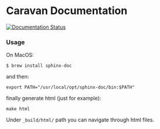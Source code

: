 # Caravan Documentation

[![Documentation Status](https://readthedocs.org/projects/caravanproject/badge/?version=latest)](https://caravanproject.readthedocs.io/en/latest/?badge=latest)

### Usage

On MacOS:

```console
$ brew install sphinx-doc
```

and then:

```console
export PATH="/usr/local/opt/sphinx-doc/bin:$PATH"
```

finally generate html (just for example):

```console
make html
```

Under `_build/html/` path you can navigate through html files.

